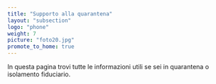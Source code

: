 ```yaml
---
title: "Supporto alla quarantena"
layout: "subsection"
logo: "phone"
weight: 7
picture: "foto20.jpg"
promote_to_home: true
---
```


In questa pagina trovi tutte le informazioni utili se sei in quarantena o isolamento fiduciario.
